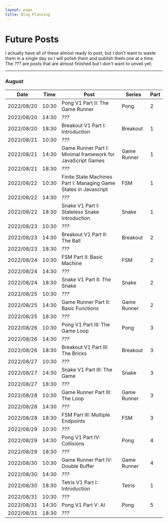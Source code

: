 ```yaml
---
layout: page
title: Blog Planning
---
```

# Future Posts

I actually have all of these almost ready to post, but I don't want to waste them in a single day so I will polish them and publish them one at a time. The _???_ are posts that are almost finished but I don't want to unveil yet.

---
### August

| Date | Time | Post | Series | Part |
|------|------|------|--------|------|
| 2022/08/20 | 10:30 | Pong V1 Part II: The Game Runner | Pong | 2
| 2022/08/20 | 14:30 | _???_
| 2022/08/20 | 18:30 | Breakout V1 Part I: Introduction | Breakout | 1
| 2022/08/21 | 10:30 | _???_
| 2022/08/21 | 14:30 | Game Runner Part I: Minimal framework for JavaScript Games | Game Runner | 1
| 2022/08/21 | 18:30 | _???_
| 2022/08/22 | 10:30 | Finite State Machines Part I: Managing Game States in Javascript | FSM | 1
| 2022/08/22 | 14:30 | _???_
| 2022/08/22 | 18:30 | Snake V1 Part I: Stateless Snake Introduction | Snake | 1
| 2022/08/23 | 10:30 | _???_
| 2022/08/23 | 14:30 | Breakout V1 Part II: The Ball | Breakout | 2
| 2022/08/23 | 18:30 | _???_
| 2022/08/24 | 10:30 | FSM Part II: Basic Machine | FSM | 2
| 2022/08/24 | 14:30 | _???_
| 2022/08/24 | 18:30 | Snake V1 Part II: The Snake | Snake | 2
| 2022/08/25 | 10:30 | _???_
| 2022/08/25 | 14:30 | Game Runner Part II: Basic Functions | Game Runner | 2
| 2022/08/25 | 18:30 | _???_
| 2022/08/26 | 10:30 | Pong V1 Part III: The Game Loop | Pong | 3
| 2022/08/26 | 14:30 | _???_
| 2022/08/26 | 18:30 | Breakout V1 Part III: The Bricks | Breakout | 3
| 2022/08/27 | 10:30 | _???_
| 2022/08/27 | 14:30 | Snake V1 Part III: The Game | Snake | 3
| 2022/08/27 | 18:30 | _???_
| 2022/08/28 | 10:30 | Game Runner Part III: The Loop | Game Runner | 3
| 2022/08/28 | 14:30 | _???_
| 2022/08/28 | 18:30 | FSM Part III: Multiple Endpoints | FSM | 3
| 2022/08/29 | 10:30 | _???_
| 2022/08/29 | 14:30 | Pong V1 Part IV: Collisions | Pong | 4
| 2022/08/29 | 18:30 | _???_
| 2022/08/30 | 10:30 | Game Runner Part IV: Double Buffer | Game Runner | 4
| 2022/08/30 | 14:30 | _???_
| 2022/08/30 | 18:30 | Tetris V1 Part I: Introduction | Tetris | 1
| 2022/08/31 | 10:30 | _???_
| 2022/08/31 | 14:30 | Pong V1 Part V: AI | Pong | 5
| 2022/08/31 | 18:30 | _???_